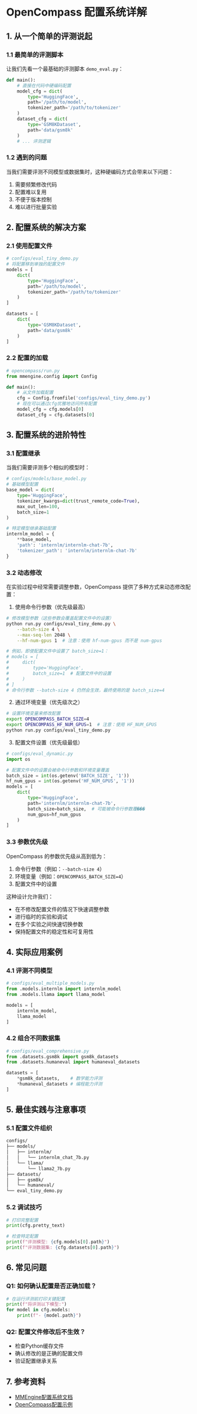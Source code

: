 # OpenCompass 配置系统详解

## 1. 从一个简单的评测说起

### 1.1 最简单的评测脚本
让我们先看一个最基础的评测脚本 `demo_eval.py`：

```python
def main():
    # 直接在代码中硬编码配置
    model_cfg = dict(
        type='HuggingFace',
        path='/path/to/model',
        tokenizer_path='/path/to/tokenizer'
    )
    dataset_cfg = dict(
        type='GSM8KDataset',
        path='data/gsm8k'
    )
    # ... 评测逻辑
```

### 1.2 遇到的问题
当我们需要评测不同模型或数据集时，这种硬编码方式会带来以下问题：
1. 需要频繁修改代码
2. 配置难以复用
3. 不便于版本控制
4. 难以进行批量实验

## 2. 配置系统的解决方案

### 2.1 使用配置文件
```python
# configs/eval_tiny_demo.py
# 将配置移到单独的配置文件
models = [
    dict(
        type='HuggingFace',
        path='/path/to/model',
        tokenizer_path='/path/to/tokenizer'
    )
]

datasets = [
    dict(
        type='GSM8KDataset',
        path='data/gsm8k'
    )
]
```

### 2.2 配置的加载
```python
# opencompass/run.py
from mmengine.config import Config

def main():
    # 从文件加载配置
    cfg = Config.fromfile('configs/eval_tiny_demo.py')
    # 现在可以通过cfg优雅地访问所有配置
    model_cfg = cfg.models[0]
    dataset_cfg = cfg.datasets[0]
```

## 3. 配置系统的进阶特性

### 3.1 配置继承
当我们需要评测多个相似的模型时：
```python
# configs/models/base_model.py
# 基础模型配置
base_model = dict(
    type='HuggingFace',
    tokenizer_kwargs=dict(trust_remote_code=True),
    max_out_len=100,
    batch_size=1
)

# 特定模型继承基础配置
internlm_model = {
    **base_model,
    'path': 'internlm/internlm-chat-7b',
    'tokenizer_path': 'internlm/internlm-chat-7b'
}
```

### 3.2 动态修改
在实验过程中经常需要调整参数，OpenCompass 提供了多种方式来动态修改配置：

1. 使用命令行参数（优先级最高）
```bash
# 修改模型参数（这些参数会覆盖配置文件中的设置）
python run.py configs/eval_tiny_demo.py \
    --batch-size 4 \
    --max-seq-len 2048 \
    --hf-num-gpus 1  # 注意：使用 hf-num-gpus 而不是 num-gpus

# 例如，即使配置文件中设置了 batch_size=1：
# models = [
#     dict(
#         type='HuggingFace',
#         batch_size=1  # 配置文件中的设置
#     )
# ]
# 命令行参数 --batch-size 4 仍然会生效，最终使用的是 batch_size=4
```

2. 通过环境变量（优先级次之）
```bash
# 设置环境变量来修改配置
export OPENCOMPASS_BATCH_SIZE=4
export OPENCOMPASS_HF_NUM_GPUS=1  # 注意：使用 HF_NUM_GPUS
python run.py configs/eval_tiny_demo.py
```

3. 配置文件设置（优先级最低）
```python
# configs/eval_dynamic.py
import os

# 配置文件中的设置会被命令行参数和环境变量覆盖
batch_size = int(os.getenv('BATCH_SIZE', '1'))
hf_num_gpus = int(os.getenv('HF_NUM_GPUS', '1'))
models = [
    dict(
        type='HuggingFace',
        path='internlm/internlm-chat-7b',
        batch_size=batch_size,  # 可能被命令行参数覆���
        num_gpus=hf_num_gpus
    )
]
```

### 3.3 参数优先级
OpenCompass 的参数优先级从高到低为：
1. 命令行参数（例如：`--batch-size 4`）
2. 环境变量（例如：`OPENCOMPASS_BATCH_SIZE=4`）
3. 配置文件中的设置

这种设计允许我们：
- 在不修改配置文件的情况下快速调整参数
- 进行临时的实验和调试
- 在多个实验之间快速切换参数
- 保持配置文件的稳定性和可复用性

## 4. 实际应用案例

### 4.1 评测不同模型
```python
# configs/eval_multiple_models.py
from .models.internlm import internlm_model
from .models.llama import llama_model

models = [
    internlm_model,
    llama_model
]
```

### 4.2 组合不同数据集
```python
# configs/eval_comprehensive.py
from .datasets.gsm8k import gsm8k_datasets
from .datasets.humaneval import humaneval_datasets

datasets = [
    *gsm8k_datasets,    # 数学能力评测
    *humaneval_datasets # 编程能力评测
]
```

## 5. 最佳实践与注意事项

### 5.1 配置文件组织

```bash
configs/
├── models/
│   ├── internlm/
│   │   └── internlm_chat_7b.py
│   └── llama/
│       └── llama2_7b.py
├── datasets/
│   ├── gsm8k/
│   └── humaneval/
└── eval_tiny_demo.py
```

### 5.2 调试技巧

```python
# 打印完整配置
print(cfg.pretty_text)

# 检查特定配置
print(f"评测模型: {cfg.models[0].path}")
print(f"评测数据集: {cfg.datasets[0].path}")
```

## 6. 常见问题

### Q1: 如何确认配置是否正确加载？
```python
# 在运行评测前打印关键配置
print(f"将评测以下模型:")
for model in cfg.models:
    print(f"- {model.path}")
```

### Q2: 配置文件修改后不生效？
- 检查Python缓存文件
- 确认修改的是正确的配置文件
- 验证配置继承关系

## 7. 参考资料

- [MMEngine配置系统文档](https://mmengine.readthedocs.io/zh_CN/latest/advanced_tutorials/config.html)
- [OpenCompass配置示例](https://github.com/open-compass/opencompass/tree/main/configs)


